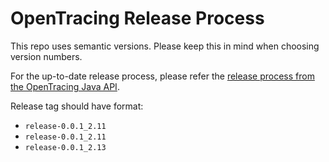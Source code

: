 # OpenTracing Release Process

This repo uses semantic versions. Please keep this in mind when choosing version numbers.

For the up-to-date release process, please refer the
[release process from the OpenTracing Java API](https://github.com/opentracing/opentracing-java/blob/master/RELEASE.md).


Release tag should have format: 
- `release-0.0.1_2.11`
- `release-0.0.1_2.11`
- `release-0.0.1_2.13`
